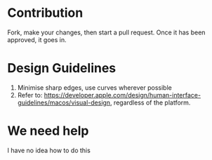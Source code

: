# Contribution
Fork, make your changes, then start a pull request. Once it has been approved, it goes in.

# Design Guidelines
1. Minimise sharp edges, use curves wherever possible
2. Refer to: https://developer.apple.com/design/human-interface-guidelines/macos/visual-design, regardless of the platform.

# We need help
I have no idea how to do this